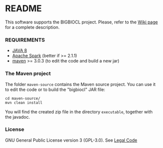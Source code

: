 # README #

This software supports the BIGBIOCL project. Please, refer to the [Wiki page](https://github.com/fcproj/BIGBIOCL/wiki) for a complete description.

### REQUIREMENTS ###
* [JAVA 8](http://www.oracle.com/technetwork/java/javase/downloads/jdk8-downloads-2133151.html)
* [Apache Spark](http://spark.apache.org/downloads.html) (better if >= 2.1.1)
* [maven](http://maven.apache.org/download.cgi) >= 3.0.3 (to edit the code and build a new jar)

### The Maven project

The folder `maven-source` contains the Maven source project. You can use it to edit the code or to build the "bigbiocl" JAR file:

`cd maven-source/`   
`mvn clean install`  

You will find the created zip file in the directory `executable`, together with the javadoc. 


### License

GNU General Public License version 3 (GPL-3.0). See [Legal Code](https://github.com/fcproj/BIGBIOCL/blob/master/Software/LICENSE)
